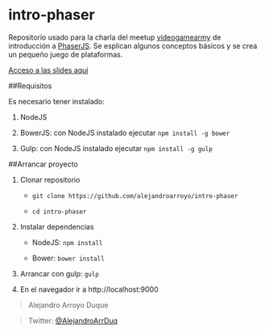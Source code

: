 intro-phaser
============

Repositorio usado para la charla del meetup [videogamearmy](http://www.meetup.com/videogamearmy/events/213977252/) de introducción a [PhaserJS](http://docs.phaser.io/). Se esplican algunos conceptos básicos y se crea un pequeño juego de plataformas.

[Acceso a las slides aquí](http://slides.com/alejandroarroyo/intro-phaserjs)

##Requisitos

Es necesario tener instalado:

1. NodeJS

2. BowerJS: con NodeJS instalado ejecutar `npm install -g bower`

3. Gulp: con NodeJS instalado ejecutar `npm install -g gulp`

##Arrancar proyecto

1. Clonar repositorio
    
    + `git clone https://github.com/alejandroarroyo/intro-phaser`

    + `cd intro-phaser`

2. Instalar dependencias

    + NodeJS: `npm install`
    
    + Bower: `bower install`
    
3. Arrancar con gulp: `gulp`

4. En el navegador ir a  http://localhost:9000


> Alejandro Arroyo Duque

> Twitter: [@AlejandroArrDuq](https://twitter.com/AlejandroArrDuq)